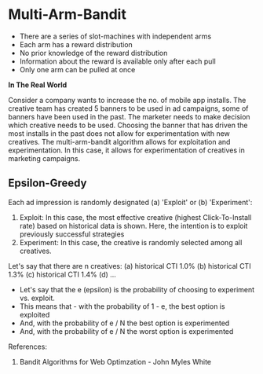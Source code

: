 # Multi-Arm-Bandit

* There are a series of slot-machines with independent arms
* Each arm has a reward distribution
* No prior knowledge of the reward distribution
* Information about the reward is available only after each pull
* Only one arm can be pulled at once

__In The Real World__
 
Consider a company wants to increase the no. of mobile app installs. The creative team has created 5 banners to be used 
in ad campaigns, some of banners have been used in the past. The marketer needs to make decision which creative needs 
to be used. Choosing the banner that has driven the most installs in the past does not allow for experimentation with 
new creatives. The multi-arm-bandit algorithm allows for exploitation and experimentation. In this case, it allows for 
experimentation of creatives in marketing campaigns. 

## Epsilon-Greedy
Each ad impression is randomly designated (a) 'Exploit' or (b) 'Experiment':
1. Exploit: In this case, the most effective creative (highest Click-To-Install rate) based on historical data is shown. 
    Here, the intention is to exploit previously successful strategies
2. Experiment: In this case, the creative is randomly selected among all creatives. 

Let's say that there are n creatives:
    (a) historical CTI 1.0%
    (b) historical CTI 1.3%
    (c) historical CTI 1.4%
    (d) ...

* Let's say that the e (epsilon) is the probability of choosing to experiment vs. exploit. 
* This means that - with the probability of 1 - e, the best option is exploited
* And, with the probability of e / N the best option is experimented
* And, with the probability of e / N the worst option is experimented


References:
1. Bandit Algorithms for Web Optimzation - John Myles White
